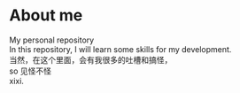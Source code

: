 # About me
My personal repository
<br>
In this repository, I will learn some skills for my development.
<br>
当然，在这个里面，会有我很多的吐槽和搞怪，
<br>
so 见怪不怪
<br>
xixi.
